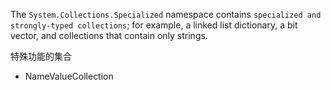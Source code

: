 The `System.Collections.Specialized` namespace contains `specialized and strongly-typed collections`; for example, a linked list dictionary, a bit vector, and collections that contain only strings.

特殊功能的集合

* NameValueCollection